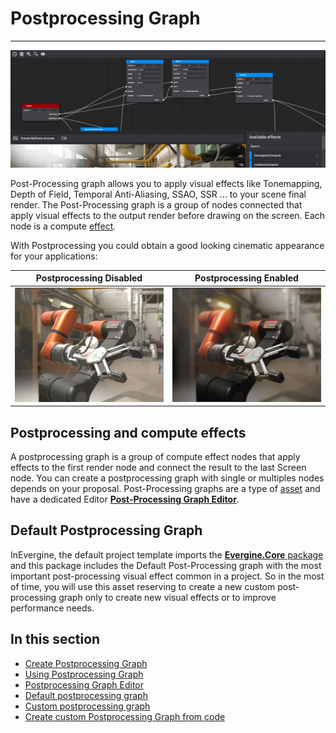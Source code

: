 # Postprocessing Graph
---
![PostProcessing graph](images/postProcessingGraph.jpg)

Post-Processing graph allows you to apply visual effects like Tonemapping, Depth of Field, Temporal Anti-Aliasing, SSAO, SSR ... to your scene final render. The Post-Processing graph is a group of nodes connected that apply visual effects to the output render before drawing on the screen. Each node is a compute [effect](effects.md).

With Postprocessing you could obtain a good looking cinematic appearance for your applications:

| Postprocessing Disabled | Postprocessing Enabled |
| --- | --- |
| ![Postprocessing Disabled](images/PostProcessingGraphBefore.jpg)| ![Postprocessing Enabled](images/PostProcessingGraphAfter.jpg) |

## Postprocessing and compute effects

A postprocessing graph is a group of compute effect nodes that apply effects to the first render node and connect the result to the last Screen node. You can create a postprocessing graph with single or multiples nodes depends on your proposal. Post-Processing graphs are a type of [asset](index.md) and have a dedicated Editor [**Post-Processing Graph Editor**](postprocessing_graph_editor.md).

## Default Postprocessing Graph

InEvergine, the default project template imports the [**Evergine.Core** package](../packages.md) and this package includes the Default Post-Processing graph with the most important post-processing visual effect common in a project. So in the most of time, you will use this asset reserving to create a new custom post-processing graph only to create new visual effects or to improve performance needs.

## In this section

* [Create Postprocessing Graph](create_postprocessing_graphs.md)
* [Using Postprocessing Graph](using_postprocessing_graphs.md)
* [Postprocessing Graph Editor](postprocessing_graph_editor.md)
* [Default postprocessing graph](default_postprocessing_graph/index.md)
* [Custom postprocessing graph](custom_postprocessing_graph.md)
* [Create custom Postprocessing Graph from code](create_postprocessing_graphs_from_code.md)